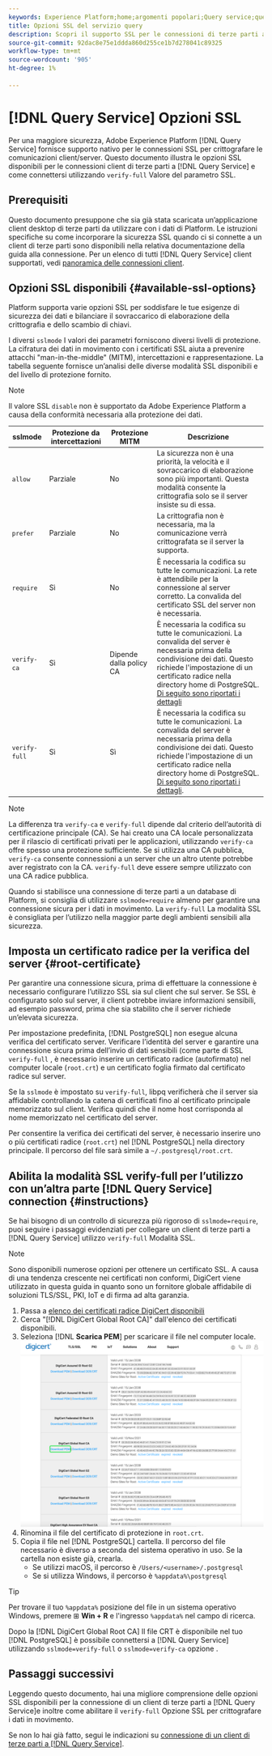 ```yaml
---
keywords: Experience Platform;home;argomenti popolari;Query service;query service;connect;connect to query service;SSL;ssl;sslmode;
title: Opzioni SSL del servizio query
description: Scopri il supporto SSL per le connessioni di terze parti a Adobe Experience Platform Query Service e come connettersi utilizzando la modalità SSL verify-full.
source-git-commit: 92dac8e75e1ddda860d255ce1b7d278041c89325
workflow-type: tm+mt
source-wordcount: '905'
ht-degree: 1%

---
```


# [!DNL Query Service] Opzioni SSL

Per una maggiore sicurezza, Adobe Experience Platform [!DNL Query Service] fornisce supporto nativo per le connessioni SSL per crittografare le comunicazioni client/server. Questo documento illustra le opzioni SSL disponibili per le connessioni client di terze parti a [!DNL Query Service] e come connettersi utilizzando `verify-full` Valore del parametro SSL.

## Prerequisiti

Questo documento presuppone che sia già stata scaricata un’applicazione client desktop di terze parti da utilizzare con i dati di Platform. Le istruzioni specifiche su come incorporare la sicurezza SSL quando ci si connette a un client di terze parti sono disponibili nella relativa documentazione della guida alla connessione. Per un elenco di tutti [!DNL Query Service] client supportati, vedi [panoramica delle connessioni client](./overview.md).

## Opzioni SSL disponibili {#available-ssl-options}

Platform supporta varie opzioni SSL per soddisfare le tue esigenze di sicurezza dei dati e bilanciare il sovraccarico di elaborazione della crittografia e dello scambio di chiavi.

I diversi `sslmode` I valori dei parametri forniscono diversi livelli di protezione. La cifratura dei dati in movimento con i certificati SSL aiuta a prevenire attacchi &quot;man-in-the-middle&quot; (MITM), intercettazioni e rappresentazione. La tabella seguente fornisce un’analisi delle diverse modalità SSL disponibili e del livello di protezione fornito.

>[!NOTE]
>
> Il valore SSL `disable` non è supportato da Adobe Experience Platform a causa della conformità necessaria alla protezione dei dati.

| sslmode | Protezione da intercettazioni | Protezione MITM | Descrizione |
|---|---|---|---|
| `allow` | Parziale | No | La sicurezza non è una priorità, la velocità e il sovraccarico di elaborazione sono più importanti. Questa modalità consente la crittografia solo se il server insiste su di essa. |
| `prefer` | Parziale | No | La crittografia non è necessaria, ma la comunicazione verrà crittografata se il server la supporta. |
| `require` | Sì | No | È necessaria la codifica su tutte le comunicazioni. La rete è attendibile per la connessione al server corretto. La convalida del certificato SSL del server non è necessaria. |
| `verify-ca` | Sì | Dipende dalla policy CA | È necessaria la codifica su tutte le comunicazioni. La convalida del server è necessaria prima della condivisione dei dati. Questo richiede l&#39;impostazione di un certificato radice nella directory home di PostgreSQL. [Di seguito sono riportati i dettagli](#instructions) |
| `verify-full` | Sì | Sì | È necessaria la codifica su tutte le comunicazioni. La convalida del server è necessaria prima della condivisione dei dati. Questo richiede l&#39;impostazione di un certificato radice nella directory home di PostgreSQL. [Di seguito sono riportati i dettagli](#instructions). |

>[!NOTE]
>
>La differenza tra `verify-ca` e `verify-full` dipende dal criterio dell’autorità di certificazione principale (CA). Se hai creato una CA locale personalizzata per il rilascio di certificati privati per le applicazioni, utilizzando `verify-ca` offre spesso una protezione sufficiente. Se si utilizza una CA pubblica, `verify-ca` consente connessioni a un server che un altro utente potrebbe aver registrato con la CA. `verify-full` deve essere sempre utilizzato con una CA radice pubblica.

Quando si stabilisce una connessione di terze parti a un database di Platform, si consiglia di utilizzare `sslmode=require` almeno per garantire una connessione sicura per i dati in movimento. La `verify-full` La modalità SSL è consigliata per l’utilizzo nella maggior parte degli ambienti sensibili alla sicurezza.

## Imposta un certificato radice per la verifica del server {#root-certificate}

Per garantire una connessione sicura, prima di effettuare la connessione è necessario configurare l’utilizzo SSL sia sul client che sul server. Se SSL è configurato solo sul server, il client potrebbe inviare informazioni sensibili, ad esempio password, prima che sia stabilito che il server richiede un’elevata sicurezza.

Per impostazione predefinita, [!DNL PostgreSQL] non esegue alcuna verifica del certificato server. Verificare l’identità del server e garantire una connessione sicura prima dell’invio di dati sensibili (come parte di SSL `verify-full` , è necessario inserire un certificato radice (autofirmato) nel computer locale (`root.crt`) e un certificato foglia firmato dal certificato radice sul server.

Se la `sslmode` è impostato su `verify-full`, libpq verificherà che il server sia affidabile controllando la catena di certificati fino al certificato principale memorizzato sul client. Verifica quindi che il nome host corrisponda al nome memorizzato nel certificato del server.

Per consentire la verifica dei certificati del server, è necessario inserire uno o più certificati radice (`root.crt`) nel [!DNL PostgreSQL] nella directory principale. Il percorso del file sarà simile a `~/.postgresql/root.crt`.

## Abilita la modalità SSL verify-full per l’utilizzo con un’altra parte [!DNL Query Service] connection {#instructions}

Se hai bisogno di un controllo di sicurezza più rigoroso di `sslmode=require`, puoi seguire i passaggi evidenziati per collegare un client di terze parti a [!DNL Query Service] utilizzo `verify-full` Modalità SSL.

>[!NOTE]
>
>Sono disponibili numerose opzioni per ottenere un certificato SSL. A causa di una tendenza crescente nei certificati non conformi, DigiCert viene utilizzato in questa guida in quanto sono un fornitore globale affidabile di soluzioni TLS/SSL, PKI, IoT e di firma ad alta garanzia.

1. Passa a [elenco dei certificati radice DigiCert disponibili](https://www.digicert.com/kb/digicert-root-certificates.htm)
1. Cerca &quot;[!DNL DigiCert Global Root CA]&quot; dall&#39;elenco dei certificati disponibili.
1. Seleziona [!DNL **Scarica PEM**] per scaricare il file nel computer locale.
   ![Elenco dei certificati radice DigiCert disponibili con Download PEM evidenziato.](../images/clients/ssl-modes/digicert.png)
1. Rinomina il file del certificato di protezione in `root.crt`.
1. Copia il file nel [!DNL PostgreSQL] cartella. Il percorso del file necessario è diverso a seconda del sistema operativo in uso. Se la cartella non esiste già, crearla.
   - Se utilizzi macOS, il percorso è `/Users/<username>/.postgresql`
   - Se si utilizza Windows, il percorso è `%appdata%\postgresql`

>[!TIP]
>
>Per trovare il tuo `%appdata%` posizione del file in un sistema operativo Windows, premere ⊞ **Win + R** e l&#39;ingresso `%appdata%` nel campo di ricerca.

Dopo la [!DNL DigiCert Global Root CA] Il file CRT è disponibile nel tuo [!DNL PostgreSQL] è possibile connettersi a [!DNL Query Service] utilizzando `sslmode=verify-full` o `sslmode=verify-ca` opzione .

## Passaggi successivi

Leggendo questo documento, hai una migliore comprensione delle opzioni SSL disponibili per la connessione di un client di terze parti a [!DNL Query Service]e inoltre come abilitare il `verify-full` Opzione SSL per crittografare i dati in movimento.

Se non lo hai già fatto, segui le indicazioni su [connessione di un client di terze parti a [!DNL Query Service]](./overview.md).
